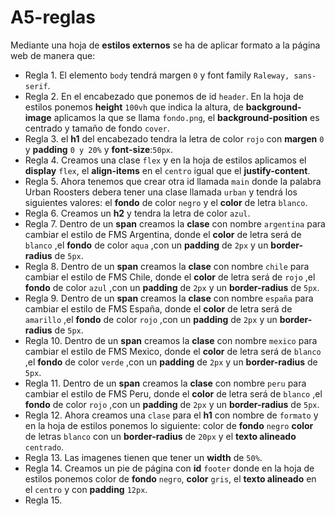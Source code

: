 # A5-reglas
Mediante una hoja de **estilos externos** se ha de aplicar formato a la página web de manera que:
* Regla 1. El elemento `body` tendrá margen `0` y font family `Raleway, sans-serif`.
* Regla 2. En el encabezado que ponemos de id `header`. En la hoja de estilos ponemos **height** `100vh` que indica la altura, de **background-image** aplicamos la que se llama `fondo.png`, el **background-position** es centrado y tamaño de fondo `cover`.
* Regla 3. el **h1** del encabezado tendra la letra de color `rojo` con **margen** `0` y **padding** `0 y 20%` y **font-size**:`50px`.
* Regla 4. Creamos una clase `flex` y en la hoja de estilos aplicamos el **display** `flex`, el **align-items** en el `centro` igual que el **justify-content**.
* Regla 5. Ahora tenemos que crear otra id llamada `main` donde la palabra Urban Roosters debera tener una clase llamada `urban` y tendrá los siguientes valores: el **fondo** de color `negro` y el **color** de letra `blanco`.
* Regla 6. Creamos un **h2** y tendra la letra de color `azul`.
* Regla 7. Dentro de un **span** creamos la **clase** con nombre `argentina` para cambiar el estilo de FMS Argentina, donde el **color** de letra será de `blanco` ,el **fondo** de color `aqua` ,con un **padding** de `2px` y un **border-radius** de `5px`.
* Regla 8. Dentro de un **span** creamos la **clase** con nombre `chile` para cambiar el estilo de FMS Chile, donde el **color** de letra será de `rojo` ,el **fondo** de color `azul` ,con un **padding** de `2px` y un **border-radius** de `5px`.
* Regla 9. Dentro de un **span** creamos la **clase** con nombre `españa` para cambiar el estilo de FMS España, donde el **color** de letra será de `amarillo` ,el **fondo** de color `rojo` ,con un **padding** de `2px` y un **border-radius** de `5px`.
* Regla 10. Dentro de un **span** creamos la **clase** con nombre `mexico` para cambiar el estilo de FMS Mexico, donde el **color** de letra será de `blanco` ,el **fondo** de color `verde` ,con un **padding** de `2px` y un **border-radius** de `5px`.
* Regla 11. Dentro de un **span** creamos la **clase** con nombre `peru` para cambiar el estilo de FMS Peru, donde el **color** de letra será de `blanco` ,el **fondo** de color `rojo` ,con un **padding** de `2px` y un **border-radius** de `5px`.
* Regla 12. Ahora creamos una `clase` para el **h1** con nombre de `formato` y en la hoja de estilos ponemos lo siguiente: color de **fondo** `negro` **color** de letras `blanco` con un **border-radius** de `20px` y el **texto alineado** `centrado`.
* Regla 13. Las imagenes tienen que tener un **width** de `50%`.
* Regla 14. Creamos un pie de página con **id** `footer` donde en la hoja de estilos ponemos color de **fondo** `negro`, **color** `gris`, el **texto alineado** en el `centro` y con **padding** `12px`.
* Regla 15. 
